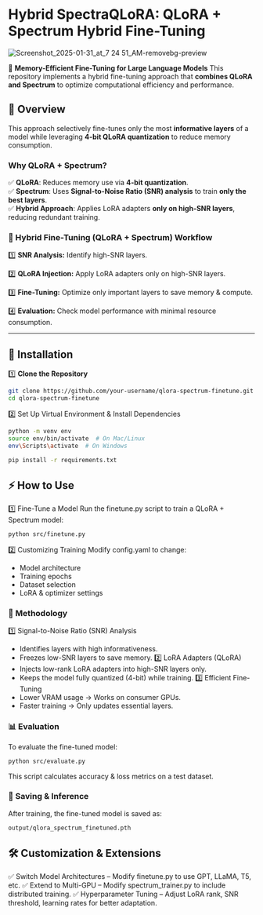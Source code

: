 # Hybrid SpectraQLoRA:  QLoRA + Spectrum Hybrid Fine-Tuning

![Screenshot_2025-01-31_at_7 24 51_AM-removebg-preview](https://github.com/user-attachments/assets/dd5419ce-0be7-435f-a2f4-96cd3d932ca4)


🚀 **Memory-Efficient Fine-Tuning for Large Language Models**
This repository implements a hybrid fine-tuning approach that **combines QLoRA and Spectrum** to optimize computational efficiency and performance.

## **📌 Overview**
This approach selectively fine-tunes only the most **informative layers** of a model while leveraging **4-bit QLoRA quantization** to reduce memory consumption.

### **Why QLoRA + Spectrum?**
✅ **QLoRA**: Reduces memory use via **4-bit quantization**.  
✅ **Spectrum**: Uses **Signal-to-Noise Ratio (SNR) analysis** to train **only the best layers**.  
✅ **Hybrid Approach**: Applies LoRA adapters **only on high-SNR layers**, reducing redundant training.


### 🚀 Hybrid Fine-Tuning (QLoRA + Spectrum) Workflow

1️⃣ **SNR Analysis:** Identify high-SNR layers.

2️⃣ **QLoRA Injection:** Apply LoRA adapters only on high-SNR layers.

3️⃣ **Fine-Tuning:** Optimize only important layers to save memory & compute.

4️⃣ **Evaluation:** Check model performance with minimal resource consumption.


---

## **🚀 Installation**
1️⃣ **Clone the Repository**
```bash
git clone https://github.com/your-username/qlora-spectrum-finetune.git
cd qlora-spectrum-finetune
```

2️⃣ Set Up Virtual Environment & Install Dependencies
```bash
python -m venv env
source env/bin/activate  # On Mac/Linux
env\Scripts\activate  # On Windows

pip install -r requirements.txt
```


## ⚡ How to Use
1️⃣ Fine-Tune a Model
Run the finetune.py script to train a QLoRA + Spectrum model:
```bash
python src/finetune.py
```



2️⃣ Customizing Training
Modify config.yaml to change:
* Model architecture
* Training epochs
* Dataset selection
* LoRA & optimizer settings

### 🔬 Methodology
1️⃣ Signal-to-Noise Ratio (SNR) Analysis
* Identifies layers with high informativeness.
* Freezes low-SNR layers to save memory.
2️⃣ LoRA Adapters (QLoRA)
* Injects low-rank LoRA adapters into high-SNR layers only.
* Keeps the model fully quantized (4-bit) while training.
3️⃣ Efficient Fine-Tuning
* Lower VRAM usage → Works on consumer GPUs.
* Faster training → Only updates essential layers.

### 📊 Evaluation
To evaluate the fine-tuned model:
```bash
python src/evaluate.py
```

This script calculates accuracy & loss metrics on a test dataset.

### 💾 Saving & Inference
After training, the fine-tuned model is saved as:

``` bash
output/qlora_spectrum_finetuned.pth
```


## 🛠 Customization & Extensions
✅ Switch Model Architectures – Modify finetune.py to use GPT, LLaMA, T5, etc.
✅ Extend to Multi-GPU – Modify spectrum_trainer.py to include distributed training.
✅ Hyperparameter Tuning – Adjust LoRA rank, SNR threshold, learning rates for better adaptation.














